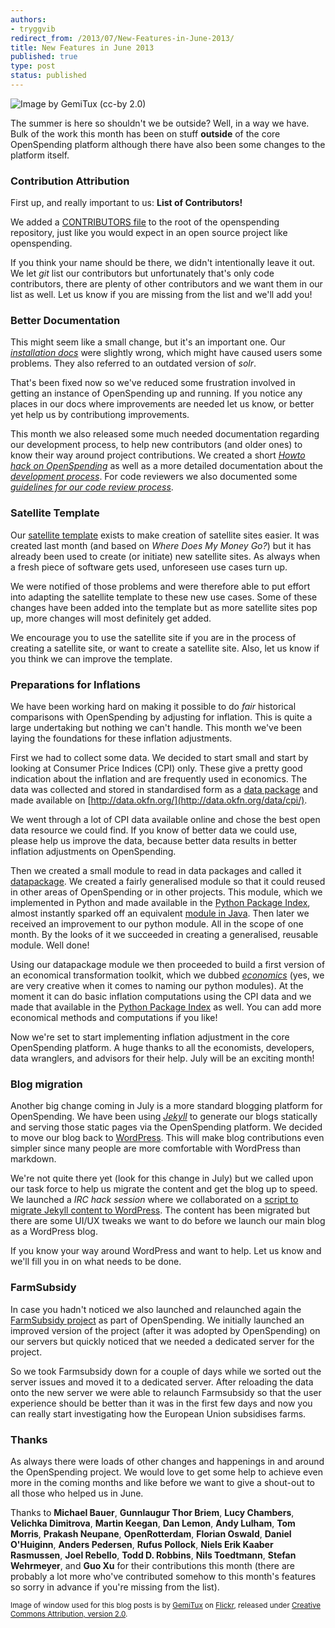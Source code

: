 ```yaml
---
authors:
- tryggvib
redirect_from: /2013/07/New-Features-in-June-2013/
title: New Features in June 2013
published: true
type: post
status: published
---
```


![Image by GemiTux (cc-by 2.0)](http://farm1.staticflickr.com/76/196956563_150aee58c0_z.jpg "Outside of OpenSpending!")

The summer is here so shouldn't we be outside? Well, in a way we have. Bulk of the work this month has been on stuff **outside** of the core OpenSpending platform although there have also been some changes to the platform itself.

### Contribution Attribution

First up, and really important to us: **List of Contributors!**

We added a [CONTRIBUTORS file](https://raw.github.com/openspending/openspending/master/CONTRIBUTORS) to the root of the openspending repository, just like you would expect in an open source project like openspending.

If you think your name should be there, we didn't intentionally leave it out. We let *git* list our contributors but unfortunately that's only code contributors, there are plenty of other contributors and we want them in our list as well. Let us know if you are missing from the list and we'll add you!

### Better Documentation

This might seem like a small change, but it's an important one. Our *[installation docs](http://docs.openspending.org/en/latest/install.html)* were slightly wrong, which might have caused users some problems. They also referred to an outdated version of *solr*.

That's been fixed now so we've reduced some frustration involved in getting an instance of OpenSpending up and running. If you notice any places in our docs where improvements are needed let us know, or better yet help us by contributiong improvements.

This month we also released some much needed documentation regarding our development process, to help new contributors (and older ones) to know their way around project contributions. We created a short *[Howto hack on OpenSpending](http://openspending.org/help/hacking.html)* as well as a more detailed documentation about the *[development process](http://openspending.org/help/development-process.html)*. For code reviewers we also documented some *[guidelines for our code review process](http://openspending.org/help/code-review.html)*.

### Satellite Template

Our [satellite template](http://github.com/openspending/satellite-template/) exists to make creation of satellite sites easier. It was created last month (and based on *Where Does My Money Go?*) but it has already been used to create (or initiate) new satellite sites. As always when a fresh piece of software gets used, unforeseen use cases turn up.

We were notified of those problems and were therefore able to put effort into adapting the satellite template to these new use cases. Some of these changes have been added into the template but as more satellite sites pop up, more changes will most definitely get added.

We encourage you to use the satellite site if you are in the process of creating a satellite site, or want to create a satellite site. Also, let us know if you think we can improve the template.

### Preparations for Inflations

We have been working hard on making it possible to do *fair* historical comparisons with OpenSpending by adjusting for inflation. This is quite a large undertaking but nothing we can't handle. This month we've been laying the foundations for these inflation adjustments.

First we had to collect some data. We decided to start small and start by looking at Consumer Price Indices (CPI) only. These give a pretty good indication about the inflation and are frequently used in economics. The data was collected and stored in standardised form as a [data package](http://www.dataprotocols.org/) and made available on [http://data.okfn.org/](http://data.okfn.org/data/cpi/).

We went through a lot of CPI data available online and chose the best open data resource we could find. If you know of better data we could use, please help us improve the data, because better data results in better inflation adjustments on OpenSpending.

Then we created a small module to read in data packages and called it [datapackage](http://github.com/tryggvib/datapackage). We created a fairly generalised module so that it could reused in other areas of OpenSpending or in other projects. This module, which we implemented in Python and made available in the [Python Package Index](https://pypi.python.org/pypi/datapackage/), almost instantly sparked off an equivalent [module in Java](https://github.com/rossjones/datapackage-java). Then later we received an improvement to our python module. All in the scope of one month. By the looks of it we succeeded in creating a generalised, reusable module. Well done!

Using our datapackage module we then proceeded to build a first version of an economical transformation toolkit, which we dubbed *[economics](http://github.com/tryggvib/economics/)* (yes, we are very creative when it comes to naming our python modules). At the moment it can do basic inflation computations using the CPI data and we made that available in the [Python Package Index](https://pypi.python.org/pypi/economics/) as well. You can add more economical methods and computations if you like!

Now we're set to start implementing inflation adjustment in the core OpenSpending platform. A huge thanks to all the economists, developers, data wranglers, and advisors for their help. July will be an exciting month!

### Blog migration

Another big change coming in July is a more standard blogging platform for OpenSpending. We have been using *[Jekyll](http://jekyllrb.com/)* to generate our blogs statically and serving those static pages via the OpenSpending platform. We decided to move our blog back to [WordPress](http://wordpress.com/). This will make blog contributions even simpler since many people are more comfortable with WordPress than markdown.

We're not quite there yet (look for this change in July) but we called upon our task force to help us migrate the content and get the blog up to speed. We launched a *IRC hack session* where we collaborated on a [script to migrate Jekyll content to WordPress](https://github.com/tryggvib/jekyll-to-wordpress/). The content has been migrated but there are some UI/UX tweaks we want to do before we launch our main blog as a WordPress blog.

If you know your way around WordPress and want to help. Let us know and we'll fill you in on what needs to be done.

### FarmSubsidy

In case you hadn't noticed we also launched and relaunched again the [FarmSubsidy project](http://farmsubsidy.openspending.org/) as part of OpenSpending. We initially launched an improved version of the project (after it was adopted by OpenSpending) on our servers but quickly noticed that we needed a dedicated server for the project.

So we took Farmsubsidy down for a couple of days while we sorted out the server issues and moved it to a dedicated server. After reloading the data onto the new server we were able to relaunch Farmsubsidy so that the user experience should be better than it was in the first few days and now you can really start investigating how the European Union subsidises farms.

### Thanks

As always there were loads of other changes and happenings in and around the OpenSpending project. We would love to get some help to achieve even more in the coming months and like before we want to give a shout-out to all those who helped us in June.

Thanks to **Michael Bauer**, **Gunnlaugur Thor Briem**, **Lucy Chambers**, **Velichka Dimitrova**, **Martin Keegan**, **Dan Lemon**, **Andy Lulham**, **Tom Morris**, **Prakash Neupane**, **OpenRotterdam**, **Florian Oswald**, **Daniel O'Huiginn**, **Anders Pedersen**, **Rufus Pollock**, **Niels Erik Kaaber Rasmussen**, **Joel Rebello**, **Todd D. Robbins**, **Nils Toedtmann**, **Stefan Wehrmeyer**, and **Guo Xu** for their contributions this month (there are probably a lot more who've contributed somehow to this month's features so sorry in advance if you're missing from the list).

<small>Image of window used for this blog posts is by [GemiTux](https://www.flickr.com/photos/gemitux/) on [Flickr](http://flickr.com), released under [Creative Commons Attribution, version 2.0](http://creativecommons.org/licenses/by/2.0/).</small>
